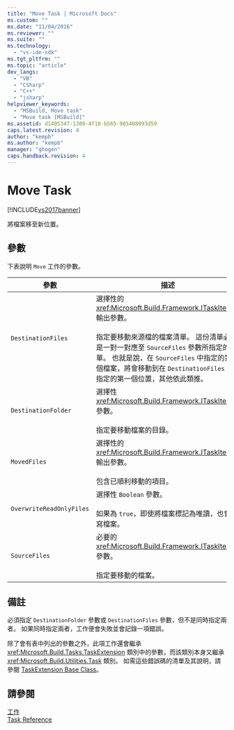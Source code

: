 ```yaml
---
title: "Move Task | Microsoft Docs"
ms.custom: ""
ms.date: "11/04/2016"
ms.reviewer: ""
ms.suite: ""
ms.technology: 
  - "vs-ide-sdk"
ms.tgt_pltfrm: ""
ms.topic: "article"
dev_langs: 
  - "VB"
  - "CSharp"
  - "C++"
  - "jsharp"
helpviewer_keywords: 
  - "MSBuild, Move task"
  - "Move task [MSBuild]"
ms.assetid: d1405347-1309-4f18-b565-905408093d59
caps.latest.revision: 4
author: "kempb"
ms.author: "kempb"
manager: "ghogen"
caps.handback.revision: 4
---
```

# Move Task
[!INCLUDE[vs2017banner](../code-quality/includes/vs2017banner.md)]

將檔案移至新位置。  
  
## 參數  
 下表說明 `Move` 工作的參數。  
  
|參數|描述|  
|--------|--------|  
|`DestinationFiles`|選擇性的 <xref:Microsoft.Build.Framework.ITaskItem>`[]` 輸出參數。<br /><br /> 指定要移動來源檔的檔案清單。  這份清單必須是一對一對應至 `SourceFiles` 參數所指定的清單。  也就是說，在 `SourceFiles` 中指定的第一個檔案，將會移動到在 `DestinationFiles` 中指定的第一個位置，其他依此類推。|  
|`DestinationFolder`|選擇性 <xref:Microsoft.Build.Framework.ITaskItem> 參數。<br /><br /> 指定要移動檔案的目錄。|  
|`MovedFiles`|選擇性的 <xref:Microsoft.Build.Framework.ITaskItem>`[]` 輸出參數。<br /><br /> 包含已順利移動的項目。|  
|`OverwriteReadOnlyFiles`|選擇性 `Boolean` 參數。<br /><br /> 如果為 `true`，即使將檔案標記為唯讀，也會覆寫檔案。|  
|`SourceFiles`|必要的 <xref:Microsoft.Build.Framework.ITaskItem>`[]` 參數。<br /><br /> 指定要移動的檔案。|  
  
## 備註  
 必須指定 `DestinationFolder` 參數或 `DestinationFiles` 參數，但不是同時指定兩者。  如果同時指定兩者，工作便會失敗並會記錄一項錯誤。  
  
 除了會有表中列出的參數之外，此項工作還會繼承 <xref:Microsoft.Build.Tasks.TaskExtension> 類別中的參數，而該類別本身又繼承 <xref:Microsoft.Build.Utilities.Task> 類別。  如需這些錯誤碼的清單及其說明，請參閱 [TaskExtension Base Class](../msbuild/taskextension-base-class.md)。  
  
## 請參閱  
 [工作](../msbuild/msbuild-tasks.md)   
 [Task Reference](../msbuild/msbuild-task-reference.md)